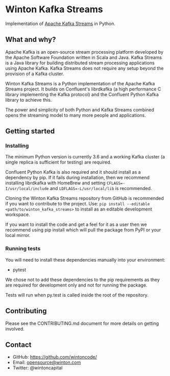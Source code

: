 # Winton Kafka Streams

Implementation of [Apache Kafka Streams](https://kafka.apache.org/documentation/streams/) in Python. 

## What and why?
Apache Kafka is an open-source stream processing platform developed
by the Apache Software Foundation written in Scala and Java. Kafka
Streams is a Java library for building distributed stream processing
applications using Apache Kafka. Kafka Streams does not require any
setup beyond the provision of a Kafka cluster.

Winton Kafka Streams is a Python implementation of the Apache Kafka
Streams project. It builds on Confluent's librdkafka (a high
performance C library implementing the Kafka protocol) and the
Confluent Python Kafka library to achieve this.

The power and simplicity of both Python and Kafka Streams combined
opens the streaming model to many more people and applications.

## Getting started

### Installing
The minimum Python version is currently 3.6 and a working Kafka
cluster (a single replica is sufficient for testing) are required.

Confluent Python Kafka is also required and it should install
as a dependency by pip. If it fails during installation, 
then we recommend installing librdkafka with HomeBrew and setting 
`CFLAGS=-I/usr/local/include` and `LDFLAGS=-L/usr/local/lib` is
recommended. 

Cloning the Winton Kafka Streams repository from GitHub is
recommended if you want to contribute to the project. Use: 
`pip install --editable <path/to/winton_kafka_streams>`
to install as an editable development workspace. 

If you want to install the code and get a feel for it as a user then
we recommend using pip install which will pull the package from PyPI
or your local mirror. 

### Running tests
You will need to install these dependencies manually into your environment:
 - pytest

We chose not to add these dependencies to the pip requirements as they
are required for development only and not for running the package. 

Tests will run when py.test is called inside the root of the repository.

## Contributing
Please see the CONTRIBUTING.md document for more details on getting involved. 

## Contact
 - GitHub: https://github.com/wintoncode/
 - Email: opensource@winton.com
 - Twitter: @wintoncapital
